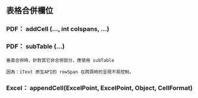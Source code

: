 ## 表格合併欄位

### PDF： addCell (..., int colspans, ...)

### PDF： subTable (...)

    垂直合併時，針對其它非合併部分，應使用 subTable
    
    因為：iText 原生API的 rowSpan 在跨頁時的呈現不易控制。

### Excel： appendCell(ExcelPoint, ExcelPoint, Object, CellFormat) 
